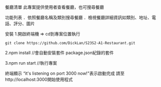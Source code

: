 餐廳清單
此專案提供使用者查看餐廳，也可搜尋餐廳

功能列表
．依照餐廳名稱及類別搜尋餐廳
．檢視餐廳詳細資訊如類別、地址、電話、評分、圖片

安裝
1.開啟終端機 => cd到專案位置執行

```
git clone https://github.com/DickLan/S23S2-A1-Restaurant.git
```

2.npm install //會自動安裝套件 package.json紀錄的套件

3.npm run start //執行專案

終端顯示 “it's listening on port 3000 now!"表示啟動完成
請至http://localhost:3000開始使用程式

